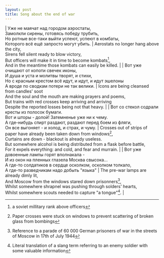 ```yaml
---
layout: post
title: Song about the end of war
---
```


| Уже не маячат над городом аэростаты, <br> Замолкли сирены, готовясь победу трубить, <br> Но ротные все-таки выйти успеют, успеют в комбаты, <br> Которого всё ещё запросто могут убить. | Aerostats no longer hang above the city, <br> Sirens fell silent ready to blow victory, <br> But officers will make it in time to become kombats[^1], <br> And in the meantime those kombats can easily be killed. |
| Вот уже очищают от копоти свечек иконы, <br> И душа и уста и молитвы творят, и стихи, <br> Но с красным крестом всё идут, и идут, и идут эшелоны <br> А вроде по сводкам потери не так велики. |  Icons are being cleansed from candles' soot <br> And the soul and the mouth are making prayers and poems, <br> But trains with red crosses keep arriving and arriving <br> Despite the reported losses being not that heavy. |
| Вот со стекол содрали кресты из полосок бумаги. <br> Вот и шторы - долой! Затемненье уже ни к чему. <br> А где-нибудь спирт раздают, раздают перед боем из фляги, <br> Он все выгоняет - и холод, и страх, и чуму. | Crosses out of strips of paper have already been taken down from windows[^2], <br> Curtains are down - blackout is already useless. <br> But somewhere alcohol is being distributed from a flask before battle, <br> For it expels everything: and cold, and fear and murrain. |
| Вот уже довоенные лампы горят вполнакала - <br> И из окон на пленных глазела Москва свысока... <br> А где-то солдатиков в сердце осколком, осколком толкало, <br> А где-то разведчикам надо добыть "языка" | The pre-war lamps are already dimly lit, <br> And Moscow from the windows stared down prisonners[^3], <br> Whilst somewhere shrapnel was pushing through solders' hearts, <br> Whilst somewhere scouts needed to capture "a tongue"[^4]. |


[^1]: a soviet millitary rank above officers
[^2]: Paper crosses were stuck on windows to prevent scattering of broken glass from bombings
[^3]: Reference to a parade of 60 000 German prisoners of war in the streets of Moscow in 17th of July 1944
[^4]: Literal translation of a slang term referring to an enemy soldier with some valuable information
